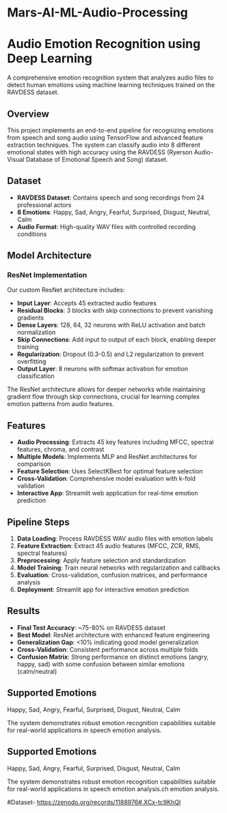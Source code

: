 # Mars-AI-ML-Audio-Processing
# Audio Emotion Recognition using Deep Learning

A comprehensive emotion recognition system that analyzes audio files to detect human emotions using machine learning techniques trained on the RAVDESS dataset.

## Overview
This project implements an end-to-end pipeline for recognizing emotions from speech and song audio using TensorFlow and advanced feature extraction techniques. The system can classify audio into 8 different emotional states with high accuracy using the RAVDESS (Ryerson Audio-Visual Database of Emotional Speech and Song) dataset.

## Dataset
- **RAVDESS Dataset**: Contains speech and song recordings from 24 professional actors
- **8 Emotions**: Happy, Sad, Angry, Fearful, Surprised, Disgust, Neutral, Calm
- **Audio Format**: High-quality WAV files with controlled recording conditions

## Model Architecture
### ResNet Implementation
Our custom ResNet architecture includes:
- **Input Layer**: Accepts 45 extracted audio features
- **Residual Blocks**: 3 blocks with skip connections to prevent vanishing gradients
- **Dense Layers**: 128, 64, 32 neurons with ReLU activation and batch normalization
- **Skip Connections**: Add input to output of each block, enabling deeper training
- **Regularization**: Dropout (0.3-0.5) and L2 regularization to prevent overfitting
- **Output Layer**: 8 neurons with softmax activation for emotion classification

The ResNet architecture allows for deeper networks while maintaining gradient flow through skip connections, crucial for learning complex emotion patterns from audio features.

## Features
- **Audio Processing**: Extracts 45 key features including MFCC, spectral features, chroma, and contrast
- **Multiple Models**: Implements MLP and ResNet architectures for comparison
- **Feature Selection**: Uses SelectKBest for optimal feature selection
- **Cross-Validation**: Comprehensive model evaluation with k-fold validation
- **Interactive App**: Streamlit web application for real-time emotion prediction

## Pipeline Steps
1. **Data Loading**: Process RAVDESS WAV audio files with emotion labels
2. **Feature Extraction**: Extract 45 audio features (MFCC, ZCR, RMS, spectral features)
3. **Preprocessing**: Apply feature selection and standardization
4. **Model Training**: Train neural networks with regularization and callbacks
5. **Evaluation**: Cross-validation, confusion matrices, and performance analysis
6. **Deployment**: Streamlit app for interactive emotion prediction

## Results
- **Final Test Accuracy**: ~75-80% on RAVDESS dataset
- **Best Model**: ResNet architecture with enhanced feature engineering
- **Generalization Gap**: <10% indicating good model generalization
- **Cross-Validation**: Consistent performance across multiple folds
- **Confusion Matrix**: Strong performance on distinct emotions (angry, happy, sad) with some confusion between similar emotions (calm/neutral)

## Supported Emotions
Happy, Sad, Angry, Fearful, Surprised, Disgust, Neutral, Calm

The system demonstrates robust emotion recognition capabilities suitable for real-world applications in speech emotion analysis.

## Supported Emotions
Happy, Sad, Angry, Fearful, Surprised, Disgust, Neutral, Calm

The system demonstrates robust emotion recognition capabilities suitable for real-world applications in speech emotion analysis.ch emotion analysis.

#Dataset- https://zenodo.org/records/1188976#.XCx-tc9KhQI
